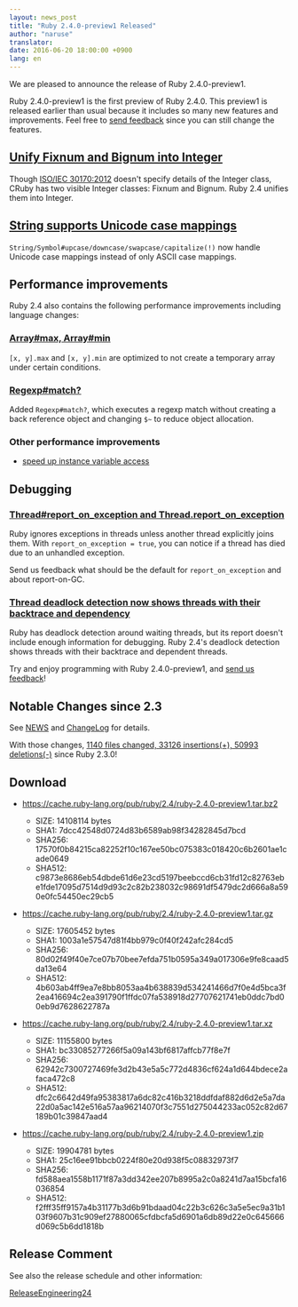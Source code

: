 ```yaml
---
layout: news_post
title: "Ruby 2.4.0-preview1 Released"
author: "naruse"
translator:
date: 2016-06-20 18:00:00 +0900
lang: en
---
```


We are pleased to announce the release of Ruby 2.4.0-preview1.

Ruby 2.4.0-preview1 is the first preview of Ruby 2.4.0.
This preview1 is released earlier than usual because it includes so
many new features and improvements.
Feel free to
[send feedback](https://bugs.ruby-lang.org/projects/ruby/wiki/HowToReport)
since you can still change the features.

## [Unify Fixnum and Bignum into Integer](https://bugs.ruby-lang.org/issues/12005)

Though [ISO/IEC 30170:2012](http://www.iso.org/iso/iso_catalogue/catalogue_tc/catalogue_detail.htm?csnumber=59579)
doesn't specify details of the Integer class,
CRuby has two visible Integer classes: Fixnum and Bignum.
Ruby 2.4 unifies them into Integer.

## [String supports Unicode case mappings](https://bugs.ruby-lang.org/issues/10085)

`String/Symbol#upcase/downcase/swapcase/capitalize(!)` now handle
Unicode case mappings instead of only ASCII case mappings.

## Performance improvements

Ruby 2.4 also contains the following performance improvements including
language changes:

### [Array#max, Array#min](https://bugs.ruby-lang.org/issues/12172)

`[x, y].max` and `[x, y].min` are optimized to not create a temporary array
under certain conditions.

### [Regexp#match?](https://bugs.ruby-lang.org/issues/8110)

Added `Regexp#match?`, which executes a regexp match without creating
a back reference object and changing `$~` to reduce object allocation.

### Other performance improvements

* [speed up instance variable access](https://bugs.ruby-lang.org/issues/12274)

## Debugging

### [Thread#report_on_exception and Thread.report_on_exception](https://bugs.ruby-lang.org/issues/6647)

Ruby ignores exceptions in threads unless another thread explicitly joins them.
With `report_on_exception = true`,
you can notice if a thread has died due to an unhandled exception.

Send us feedback what should be the default for `report_on_exception`
and about report-on-GC.

### [Thread deadlock detection now shows threads with their backtrace and dependency](https://bugs.ruby-lang.org/issues/8214)

Ruby has deadlock detection around waiting threads, but its report doesn't
include enough information for debugging.
Ruby 2.4's deadlock detection shows threads with their backtrace and
dependent threads.

Try and enjoy programming with Ruby 2.4.0-preview1, and
[send us feedback](https://bugs.ruby-lang.org/projects/ruby/wiki/HowToReport)!

## Notable Changes since 2.3

See [NEWS](https://github.com/ruby/ruby/blob/v2_4_0_preview1/NEWS)
and [ChangeLog](https://github.com/ruby/ruby/blob/v2_4_0_preview1/ChangeLog)
for details.

With those changes,
[1140 files changed, 33126 insertions(+), 50993 deletions(-)](https://github.com/ruby/ruby/compare/v2_3_0...v2_4_0_preview1)
since Ruby 2.3.0!

## Download

* <https://cache.ruby-lang.org/pub/ruby/2.4/ruby-2.4.0-preview1.tar.bz2>

  * SIZE:   14108114 bytes
  * SHA1:   7dcc42548d0724d83b6589ab98f34282845d7bcd
  * SHA256: 17570f0b84215ca82252f10c167ee50bc075383c018420c6b2601ae1cade0649
  * SHA512: c9873e8686eb54dbde61d6e23cd5197beebccd6cb31fd12c82763ebe1fde17095d7514d9d93c2c82b238032c98691df5479dc2d666a8a590e0fc54450ec29cb5

* <https://cache.ruby-lang.org/pub/ruby/2.4/ruby-2.4.0-preview1.tar.gz>

  * SIZE:   17605452 bytes
  * SHA1:   1003a1e57547d81f4bb979c0f40f242afc284cd5
  * SHA256: 80d02f49f40e7ce07b70bee7efda751b0595a349a017306e9fe8caad5da13e64
  * SHA512: 4b603ab4ff9ea7e8bb8053aa4b638839d534241466d7f0e4d5bca3f2ea416694c2ea391790f1ffdc07fa538918d27707621741eb0ddc7bd00eb9d7628622787a

* <https://cache.ruby-lang.org/pub/ruby/2.4/ruby-2.4.0-preview1.tar.xz>

  * SIZE:   11155800 bytes
  * SHA1:   bc33085277266f5a09a143bf6817affcb77f8e7f
  * SHA256: 62942c7300727469fe3d2b43e5a5c772d4836cf624a1d644bdece2afaca472c8
  * SHA512: dfc2c6642d49fa95383817a6dc82c416b3218ddfdaf882d6d2e5a7da22d0a5ac142e516a57aa96214070f3c7551d275044233ac052c82d67189b01c39847aad4

* <https://cache.ruby-lang.org/pub/ruby/2.4/ruby-2.4.0-preview1.zip>

  * SIZE:   19904781 bytes
  * SHA1:   25c16ee91bbcb0224f80e20d938f5c08832973f7
  * SHA256: fd588aea1558b1171f87a3dd342ee207b8995a2c0a8241d7aa15bcfa16036854
  * SHA512: f2fff35ff9157a4b31177b3d6b91bdaad04c22b3c626c3a5e5ec9a31b103f9607b31c909ef27880065cfdbcfa5d6901a6db89d22e0c645666d069c5b6dd1818b

## Release Comment

See also the release schedule and other information:

[ReleaseEngineering24](https://bugs.ruby-lang.org/projects/ruby-trunk/wiki/ReleaseEngineering24)
